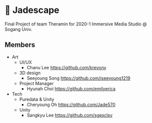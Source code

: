 # 🎵 Jadescape
Final Project of team Theramin for 2020-1 Immersive Media Studio @ Sogang Univ.

## Members

- Art
  - UI/UX
    - Chanu Lee https://github.com/krevony  
  - 3D design
    - Seeyoung Song https://github.com/iseeyoung1219  
  - Project Manager
    - Hyunah Choi https://github.com/emilyerica
- Tech
  - Puredata & Unity
    - Cheryoung Oh https://github.com/Jade570 
  - Unity
    - Sangkyu Lee https://github.com/sgexclsv
